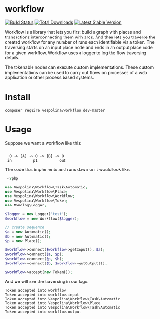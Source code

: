 workflow
========

[![Build Status](https://secure.travis-ci.org/vespolina/workflow.png?branch=master)](http://travis-ci.org/vespolina/workflow)
[![Total Downloads](https://poser.pugx.org/vespolina/workflow/downloads.png)](https://packagist.org/packages/vespolina/workflow)
[![Latest Stable Version](https://poser.pugx.org/vespolina/workflow/v/stable.png)](https://packagist.org/packages/vespolina/workflow)

Workflow is a library that lets you first build a graph with places and transactions
interconnecting them with arcs. And then lets you traverse the created workflow for
any number of runs each identifiable via a token. The traversing starts on an input
place node and ends in an output place node for a given workflow. Workflow uses a
logger to log the flow traversing details.

The tokenable nodes can execute custom implementations. These custom implementations
can be used to carry out flows on processes of a web application or other process
based systems.

Install
=======

```
composer require vespolina/workflow dev-master
```
Usage
=====

Suppose we want a workflow like this:
```

  O -> [A] -> O -> [B] -> O
 in          p1          out

```

The code that implements and runs down on it would look like:
```php
 <?php

use Vespolina\Workflow\Task\Automatic;
use Vespolina\Workflow\Place;
use Vespolina\Workflow\Workflow;
use Vespolina\Workflow\Token;
use Monolog\Logger;

$logger = new Logger('test');
$workflow = new Workflow($logger);

// create sequence
$a = new Automatic();
$b = new Automatic();
$p = new Place();

$workflow->connect($workflow->getInput(), $a);
$workflow->connect($a, $p);
$workflow->connect($p, $b);
$workflow->connect($b, $workflow->getOutput());

$workflow->accept(new Token());
```

And we will see the traversing in our logs:

```cli
Token accepted into workflow
Token accepted into workflow.input
Token accepted into Vespolina\Workflow\Task\Automatic
Token accepted into Vespolina\Workflow\Place
Token accepted into Vespolina\Workflow\Task\Automatic
Token accepted into workflow.output
```